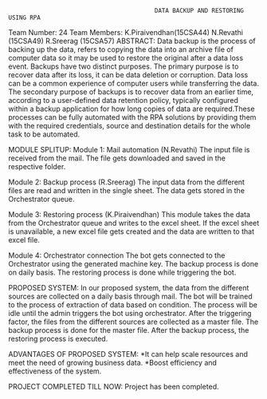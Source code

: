                                              DATA BACKUP AND RESTORING USING RPA
Team Number: 24
Team Members: K.Piraivendhan(15CSA44)
              N.Revathi     (15CSA49)
              R.Sreerag     (15CSA57)
 ABSTRACT:
Data backup is the process of backing up the data, refers to copying the data into an archive file of computer data so it may be used to restore the original after a data loss event. Backups have two distinct purposes. The primary purpose is to recover data after its loss, it can be data deletion or corruption. Data loss can be a common experience of computer users while transferring the data. 
The secondary purpose of backups is to recover data from an earlier time, according to a user-defined data retention policy, typically configured within a backup application for how long copies of data are required.These processes can be fully automated with the RPA solutions by providing them with the required credentials, source and destination details for the whole task to be automated. 

MODULE SPLITUP:
Module 1: Mail automation    (N.Revathi)
  The input file is received from the mail.
  The file gets downloaded and saved in the respective folder.
  
Module 2: Backup process     (R.Sreerag)
  The input data from the different files are read and written in the single sheet.
  The data gets stored in the Orchestrator queue.
  
Module 3: Restoring process  (K.Piraivendhan)
  This module takes the data from the Orchestrator queue and writes to the excel sheet.
  If the excel sheet is unavailable, a new excel file gets created and the data are written to that excel file.
  
Module 4: Orchestrator connection
  The bot gets connected to the Orchestrator using the generated machine key.
  The backup process is done on daily basis.
  The restoring process is done while triggering the bot.

PROPOSED SYSTEM:
In our proposed system, the data from the different sources are collected on a daily basis through mail. The bot will be trained to the process of extraction of data based on condition. The process will be idle until the admin triggers the bot using orchestrator. After the triggering factor, the files from the different sources are collected as a master file. The backup process is done for the master file.
After the backup process, the restoring process is executed.

ADVANTAGES OF PROPOSED SYSTEM:
*It can help scale resources and meet the need of growing business data.
*Boost efficiency and effectiveness of the system.

PROJECT COMPLETED TILL NOW:
Project has been completed.
